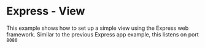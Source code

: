 # Express - View
This example shows how to set up a simple view using the Express web framework. Similar to the previous Express app example, this listens on port `8080`
